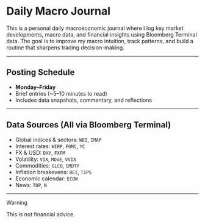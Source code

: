 #  Daily Macro Journal

This is a personal daily macroeconomic journal where I log key market developments, macro data, and financial insights using Bloomberg Terminal data. The goal is to improve my macro intuition, track patterns, and build a routine that sharpens trading decision-making.

---


##  Posting Schedule
- **Monday–Friday**
- Brief entries (~5–10 minutes to read)
- Includes data snapshots, commentary, and reflections

---

##  Data Sources (All via Bloomberg Terminal)
- Global indices & sectors: `WEI`, `IMAP`
- Interest rates: `WIRP`, `FOMC`, `YC`
- FX & USD: `DXY`, `FXFM`
- Volatility: `VIX`, `MOVE`, `VVIX`
- Commodities: `GLCO`, `CMDTY`
- Inflation breakevens: `BEI`, `TIPS`
- Economic calendar: `ECOW`
- News: `TOP`, `N`

---

> [!WARNING]
> This is not financial advice.

